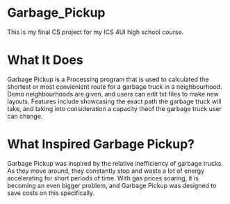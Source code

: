 # Garbage_Pickup
This is my final CS project for my ICS 4UI high school course.

# What It Does
Garbage Pickup is a Processing program that is used to calculated the shortest or most convienient route for a garbage truck in a neighbourhood. Demo neighbourhoods are given, and users can edit txt files to make new layouts. Features include showcasing the exact path the garbage truck will take, and taking into consideration a capacity theof the garbage truck user can change.

# What Inspired Garbage Pickup?
Garbage Pickup was inspired by the relative inefficiency of garbage trucks. As they move around, they constantly stop and waste a lot of energy accelerating for short periods of time. With gas prices soaring, it is becoming an even bigger problem, and Garbage Pickup was designed to save costs on this specifically.